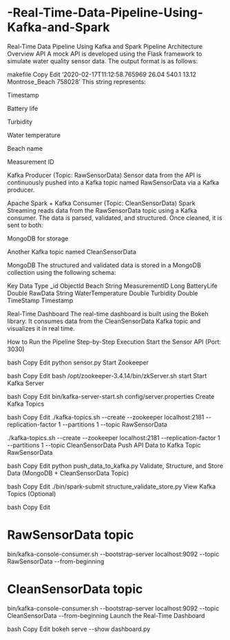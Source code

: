 # -Real-Time-Data-Pipeline-Using-Kafka-and-Spark

Real-Time Data Pipeline Using Kafka and Spark
Pipeline Architecture Overview
API
A mock API is developed using the Flask framework to simulate water quality sensor data. The output format is as follows:

makefile
Copy
Edit
‘2020-02-17T11:12:58.765969 26.04 540.1 13.12 Montrose_Beach 758028’
This string represents:

Timestamp

Battery life

Turbidity

Water temperature

Beach name

Measurement ID

Kafka Producer (Topic: RawSensorData)
Sensor data from the API is continuously pushed into a Kafka topic named RawSensorData via a Kafka producer.

Apache Spark + Kafka Consumer (Topic: CleanSensorData)
Spark Streaming reads data from the RawSensorData topic using a Kafka consumer. The data is parsed, validated, and structured. Once cleaned, it is sent to both:

MongoDB for storage

Another Kafka topic named CleanSensorData

MongoDB
The structured and validated data is stored in a MongoDB collection using the following schema:

Key	Data Type
_id	ObjectId
Beach	String
MeasurementID	Long
BatteryLife	Double
RawData	String
WaterTemperature	Double
Turbidity	Double
TimeStamp	Timestamp

Real-Time Dashboard
The real-time dashboard is built using the Bokeh library. It consumes data from the CleanSensorData Kafka topic and visualizes it in real time.

How to Run the Pipeline
Step-by-Step Execution
Start the Sensor API (Port: 3030)

bash
Copy
Edit
python sensor.py
Start Zookeeper

bash
Copy
Edit
bash /opt/zookeeper-3.4.14/bin/zkServer.sh start
Start Kafka Server

bash
Copy
Edit
bin/kafka-server-start.sh config/server.properties
Create Kafka Topics

bash
Copy
Edit
./kafka-topics.sh --create --zookeeper localhost:2181 --replication-factor 1 --partitions 1 --topic RawSensorData

./kafka-topics.sh --create --zookeeper localhost:2181 --replication-factor 1 --partitions 1 --topic CleanSensorData
Push API Data to Kafka Topic RawSensorData

bash
Copy
Edit
python push_data_to_kafka.py
Validate, Structure, and Store Data (MongoDB + CleanSensorData Topic)

bash
Copy
Edit
./bin/spark-submit structure_validate_store.py
View Kafka Topics (Optional)

bash
Copy
Edit
# RawSensorData topic
bin/kafka-console-consumer.sh --bootstrap-server localhost:9092 --topic RawSensorData --from-beginning

# CleanSensorData topic
bin/kafka-console-consumer.sh --bootstrap-server localhost:9092 --topic CleanSensorData --from-beginning
Launch the Real-Time Dashboard

bash
Copy
Edit
bokeh serve --show dashboard.py
